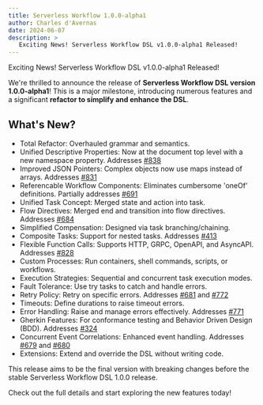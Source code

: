 ```yaml
---
title: Serverless Workflow 1.0.0-alpha1
author: Charles d'Avernas
date: 2024-06-07
description: >
   Exciting News! Serverless Workflow DSL v1.0.0-alpha1 Released!
---
```


Exciting News! Serverless Workflow DSL v1.0.0-alpha1 Released!

We're thrilled to announce the release of **Serverless Workflow DSL version 1.0.0-alpha1**! This is a major milestone, introducing numerous features and a significant **refactor to simplify and enhance the DSL**.

## What's New?

- Total Refactor: Overhauled grammar and semantics.
- Unified Descriptive Properties: Now at the document top level with a new namespace property. Addresses [#838](https://github.com/serverlessworkflow/specification/issues/838)
- Improved JSON Pointers: Complex objects now use maps instead of arrays. Addresses [#831](https://github.com/serverlessworkflow/specification/issues/831)
- Referencable Workflow Components: Eliminates cumbersome 'oneOf' definitions. Partially addresses [#691](https://github.com/serverlessworkflow/specification/issues/691)
- Unified Task Concept: Merged state and action into task.
- Flow Directives: Merged end and transition into flow directives. Addresses [#684](https://github.com/serverlessworkflow/specification/issues/684)
- Simplified Compensation: Designed via task branching/chaining.
- Composite Tasks: Support for nested tasks. Addresses [#413](https://github.com/serverlessworkflow/specification/issues/413)
- Flexible Function Calls: Supports HTTP, GRPC, OpenAPI, and AsyncAPI. Addresses [#828](https://github.com/serverlessworkflow/specification/issues/828)
- Custom Processes: Run containers, shell commands, scripts, or workflows.
- Execution Strategies: Sequential and concurrent task execution modes.
- Fault Tolerance: Use try tasks to catch and handle errors.
- Retry Policy: Retry on specific errors. Addresses [#681](https://github.com/serverlessworkflow/specification/issues/681) and [#772](https://github.com/serverlessworkflow/specification/issues/772)
- Timeouts: Define durations to raise timeout errors.
- Error Handling: Raise and manage errors effectively. Addresses [#771](https://github.com/serverlessworkflow/specification/issues/771)
- Gherkin Features: For conformance testing and Behavior Driven Design (BDD). Addresses [#324](https://github.com/serverlessworkflow/specification/issues/324)
- Concurrent Event Correlations: Enhanced event handling. Addresses [#679](https://github.com/serverlessworkflow/specification/issues/679) and [#680](https://github.com/serverlessworkflow/specification/issues/680)
- Extensions: Extend and override the DSL without writing code.

This release aims to be the final version with breaking changes before the stable Serverless Workflow DSL 1.0.0 release.

Check out the full details and start exploring the new features today!
